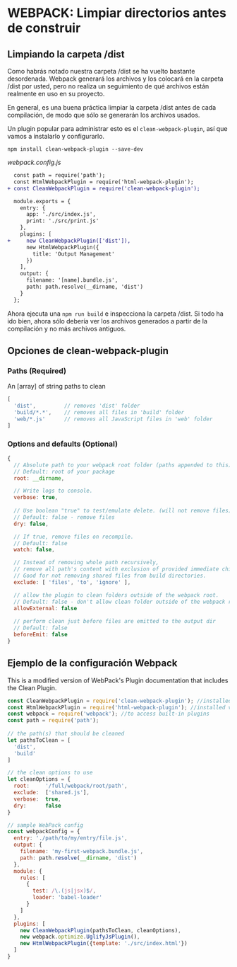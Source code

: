 # WEBPACK: Limpiar directorios antes de construir

## Limpiando la carpeta /dist

Como habrás notado nuestra carpeta /dist se ha vuelto bastante desordenada. Webpack generará los archivos y los colocará en la carpeta /dist por usted, pero no realiza un seguimiento de qué archivos están realmente en uso en su proyecto.

En general, es una buena práctica limpiar la carpeta /dist antes de cada compilación, de modo que sólo se generarán los archivos usados.

Un plugin popular para administrar esto es el `clean-webpack-plugin`, así que vamos a instalarlo y configurarlo.

`npm install clean-webpack-plugin --save-dev`

*webpack.config.js*

```diff
  const path = require('path');
  const HtmlWebpackPlugin = require('html-webpack-plugin');
+ const CleanWebpackPlugin = require('clean-webpack-plugin');

  module.exports = {
    entry: {
      app: './src/index.js',
      print: './src/print.js'
    },
    plugins: [
+     new CleanWebpackPlugin(['dist']),
      new HtmlWebpackPlugin({
        title: 'Output Management'
      })
    ],
    output: {
      filename: '[name].bundle.js',
      path: path.resolve(__dirname, 'dist')
    }
  };
```

Ahora ejecuta una `npm run build` e inspecciona la carpeta /dist. Si todo ha ido bien, ahora sólo debería ver los archivos generados a partir de la compilación y no más archivos antiguos.

## Opciones de clean-webpack-plugin

### Paths (Required)

An [array] of string paths to clean

```js
[
  'dist',         // removes 'dist' folder
  'build/*.*',    // removes all files in 'build' folder
  'web/*.js'      // removes all JavaScript files in 'web' folder
]
```

### Options and defaults (Optional)

```js
{
  // Absolute path to your webpack root folder (paths appended to this)
  // Default: root of your package
  root: __dirname,

  // Write logs to console.
  verbose: true,
  
  // Use boolean "true" to test/emulate delete. (will not remove files).
  // Default: false - remove files
  dry: false,           

  // If true, remove files on recompile. 
  // Default: false
  watch: false,

  // Instead of removing whole path recursively,
  // remove all path's content with exclusion of provided immediate children.
  // Good for not removing shared files from build directories.
  exclude: [ 'files', 'to', 'ignore' ],

  // allow the plugin to clean folders outside of the webpack root.
  // Default: false - don't allow clean folder outside of the webpack root
  allowExternal: false
  
  // perform clean just before files are emitted to the output dir
  // Default: false
  beforeEmit: false
}

```

## Ejemplo de la configuración Webpack

This is a modified version of WebPack's Plugin documentation that includes the Clean Plugin.

```js
const CleanWebpackPlugin = require('clean-webpack-plugin'); //installed via npm
const HtmlWebpackPlugin = require('html-webpack-plugin'); //installed via npm
const webpack = require('webpack'); //to access built-in plugins
const path = require('path');
 
// the path(s) that should be cleaned
let pathsToClean = [
  'dist',
  'build'
]

// the clean options to use
let cleanOptions = {
  root:     '/full/webpack/root/path',
  exclude:  ['shared.js'],
  verbose:  true,
  dry:      false
}

// sample WebPack config
const webpackConfig = {
  entry: './path/to/my/entry/file.js',
  output: {
    filename: 'my-first-webpack.bundle.js',
    path: path.resolve(__dirname, 'dist')
  },
  module: {
    rules: [
      {
        test: /\.(js|jsx)$/,
        loader: 'babel-loader'
      }
    ]
  },
  plugins: [
    new CleanWebpackPlugin(pathsToClean, cleanOptions),
    new webpack.optimize.UglifyJsPlugin(),
    new HtmlWebpackPlugin({template: './src/index.html'})
  ]
}

```